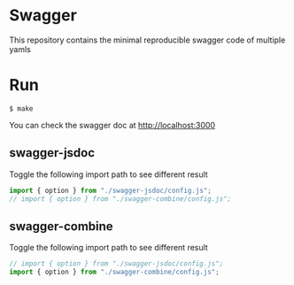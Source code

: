 # Swagger
This repository contains the minimal reproducible swagger code of multiple yamls

# Run
```shell
$ make
```

You can check the swagger doc at [http://localhost:3000](http://localhost:3000)

## swagger-jsdoc
Toggle the following import path to see different result
```javascript
import { option } from "./swagger-jsdoc/config.js";
// import { option } from "./swagger-combine/config.js";
```

## swagger-combine
Toggle the following import path to see different result
```javascript
// import { option } from "./swagger-jsdoc/config.js";
import { option } from "./swagger-combine/config.js";
```
